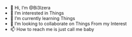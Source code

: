 - 👋 Hi, I’m @Bi3lzera
- 👀 I’m interested in Things
- 🌱 I’m currently learning Things
- 💞️ I’m looking to collaborate on Things From my Interest
- 📫 How to reach me is just call me baby

<!---
Bi3lzera/Bi3lzera is a ✨ special ✨ repository because its `README.md` (this file) appears on your GitHub profile.
You can click the Preview link to take a look at your changes.
--->
